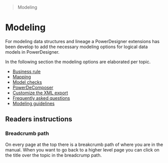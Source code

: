 > Modeling

# Modeling

For modeling data structures and lineage a PowerDesigner extensions has been develop to add the necessary modeling options for logical data models in PowerDesigner.

In the following section the modeling options are elaborated per topic.

- [Business rule](./Business%20rule.md)
- [Mapping](./Mapping.md)
- [Model checks](./Model%20checks.md)
- [PowerDeComposer](./PowerDeComposer.md)
- [Customize the XML export](./ModelExportExtension.md)
- [Frequently asked questions](./FAQs.md)
- [Modeling guidelines](./ModelingWiki.md)

## Readers instructions

### Breadcrumb path

On every page at the top there is a breakcrumb path of where you are in the manual. When you want to go back to a higher level page you can click on the title over the topic in the breadcrump path.
